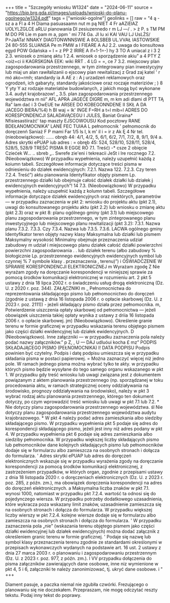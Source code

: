 +++
title = "Szczegóły wniosku W1324"
date = "2024-06-11"
source = "https://bip.brg.gda.pl/images/uploads/wnioski-do-planu-ogolnego/w1324.pdf"
tags = ["wnioski-ogolne"]
geolinks = []
raw = "4 ą - sz a a Fl a 4 H Diama paśuasaamn nut m pą NIET 4 Fr aAZiElAZ UOLYLZGLCE aRLU pianowania DI zesiuzennedo r m LJ —/ . > ż P. s TM PM M DO PR Lie m pam m a, ppm ' mi 774 Ga. JI lu xi KAI VAU LJ UsLŻS/ P>JaATa! NNAKY DIAGTONWNNSWIE A 8OLSBEB UL.VVAŁ IASTOWSKIE 24 80-555 SLUANSA Pe m PMW a I FIEARE A  AJ 2.2. uwaga do konsultowa egyd POW Gdańska = l = z PP 2 IRIRE A if=1-1=-) hy 3 TO A uniacal z i 3 2  2.3. wniosek o zmianę aktu 1 2.4. wniosek o sporządzenie akiu” a 4 PTY Z <oiż=ci ii KAGRSKGNA EEK: wiki RRT . 4 LG = =, ce 7 3.2. miejscowy plan zagospodarowania przestrzennego, w tym zintegrowany pian inwestycyjny lub miaj un alan rawiłalizanii o ejscowy pian rewitalizacj z Grad zaj katel ' r mó  ako=rmh; standardy ia A AE z : A j urzadzeń reklamowych oraz ogrodzeń, ich gabaryty, standardy jakościowe oraz roczaje materiziów ; ) 8 Y yty Y  az rodzaje materiatów budowlanych, z jakich mogą być wykonane  3.4. audyt krajobrazow! _ 3.5. plan zagospodarowania przestrzennego województwa m nii” AFL APRA JAGECE DIGRE m, m km adi dlami dl PTT TĄ Ra” lam dać i 3 OwEUE tw ARSEE DO KOBEGONNDENE II SKŁ A DA JACEGO BIERA/%4) h BI waj = lk' INGE F=RH  a t=l mib=l  ADRES DO KORESPONDENCJI SALADAVĄCEGU I JULES, Baniat Graina* Nfisiesastiirażć' tap maszty EJSCOWOUSU Kod pocztowy RANE BDEŁANOMOCNIKA” LANE FEC TUIAA L pełnomocnik ' pełnomocnik do doręczenń Saniaż  F P mami Far 1/5 ls I, k m' il i  = ir z Ak Ę 4 Nr tel. (nieobowiązkowo): ...... obręb 44: 4/1, 4/2, 5, 6/1, 6/2, 7/1, 7/2, 8, 9/1, 9/4 a. Adres skrytki ePUAP iub adres : = obręb 45: 524, 528/10, 528/11, 528/4, 528/5, 528/9 TREŚĆ PISMA R EGGE RÓ 7.1. Treść) -* csze 2 obięcie Cziećek W... .. sbreb „.. Swrefe zie'eni i tekreacii JeSt i Ire rocznego 7.2. (Nieobowiązkowo) W przypadku wypełnienia, należy uzupełnić każdą z koiumn tabeli. Szczegółowe informacje dotyczące treści pisma w odniesieniu do działek ewidencyjnych: 7.2.1. Nazwa 122. 7.2.3. Czy teren 7.2.4. Treść”)  aktu pianowania Identyfikator objęty pismem Lp.  przestrzennego działki lub obejmuje całość   działek działki lub działek j ewidencyjnych ewidencyjnych”! 14 7.3. (Nieobowiązkowo) W przypadku wypełnienia, należy uzupełnić każdą z kolumn tabeli. Szczegółowe informacje dotyczące działek ewidencyjnych oraz niektórych, parametrów — w przypadku zaznaczenia w pkt 2: wniosku do projektu aktu (pkt 2.1), uwagi do konsultowanego projektu aktu (pkt 2.2) lub wniosku o zmianę aktu (pkt 2.3) oraz w pkt 8: planu ogólnego gminy (pkt 3.1) lub miejscowego planu zagospodarowania przestrzennego, w tym zintegrowanego planu inwestycyjnego lub miejscowego planu rewitalizacji (pkt 3.2): 7.3.1. Nazwa planu 7.3.2. 7.3.3. Czy 7.3.4. Nazwa lub 7.3.5. 7.3.6. LACWA ogólnego gminy Identyfikator teren objęty nazwy klasy Maksymalna  lub działki lub pismem Maksymalny wysokość Minimalny  obejmuje przeznaczenia udział zabudowy m udział i  miejscowego planu działek  całość działki powierzchni powierzchni  zagospodarowania .  . lub działek terenu (ałbo zabudowy % biołogicznie  Lp. przestrzennego ewidencyjnych  ewidencyjnych symbol lub czynnej %   7 symbole klasy .  przeznaczenia  , terenu)”) i OŚWIADCZENIE W SPRAWIE KORESPONDENCJI ELEKTRONICZNEJ m Wyrażam zgodę Z Nie wyrażam zgody na doręczanie korespondencji w niniejszej sprawie za pomocą środków komunikacji elektronicznej w rozumieniu art. 2 pkt 5 ustawy z dnia 18 lipca 2002 r. o świadczeniu usług drogą elektroniczną (Dz. U. z 2020 r. poz. 344). ZAŁĄCZNIKI m _ Pełnomocnictwa do reprezentowania składającego pismo lub pełnomocnictwo do doręczeń (zgodnie z ustawą z dnia 16 listopada 2006 r. o opłacie skarbowej (Dz. U. z 2023 r. poz. 2111)) - jeżeli składający pismo działa przez pełnomocnika. m, Potwierdzenie uiszczenia opłaty skarbowej od pełnomocnictwa — jeżeli obowiązek uiszczenia takiej opłaty wynika z ustawy z driia 16 listopada 2006 r. o opłacie skarbowej. jm) (Nieobowiązkowo). Określenie granie terenu w formie graficznej w przypadku wskazania terenu objętego pismem jako części działki ewidencyjnej lub działek ewidencyjnych. D (Nieobowiązkowo). Inne załączniki — w przypadku zaznaczenia pola należy podać nazwy załączników.” p Z, , U —  DAJ udluóui  kocha £ mz” PODPIS SKŁADAJĄCEGO PISMO (PEŁNOMOCNIKA) I! DATA PODPISU Podpis powinien być czytelny. Podpis i datę podpisu umieszcza się w przypadku składania pisma w postaci papierowej. = Można zaznaczyć więcej niż jedno pole. W ramach jednego pisma można wybrać tylko te akty. w przypadku których pismo będzie wysyłane do tego samego organu wskazanego w pkt 1. W przypadku gdy treść wniosku lub uwagi związana jest z dokumentem powiązanym z aktem planowania przestrzennego (np. sporządzanej w toku procedowania aktu, w ramach strategicznej oceny oddziaływania na środowisko, prognozy oddziaływania na środowisko), należy w pkt 3 wybrać rodzaj aktu planowania przestrzennego, którego ten dokument dotyczy, po czym wprowadzić treść wniosku lub uwagi w pkt 7.1 lub 7.2. * Nie dotyczy planu zagospodarowania przestrzennego województwa. śl Nie dotyczy planu zagospodarowania przestrzennego województwa  audytu krajobrazowego. * W pkt 4 należy podać adres zamieszkania albo siedziby składającego pismo. W przypadku wypełnienia pkt 5 podaje się adres do korespondencji składającego pismo, jeżeli jest inny niż adres podany w pkt 4. W przypadku wypełnienia pkt 6 podaje się adres zamieszkania albo siedziby pełnomocnika. W przypadku większej liczby składających pismo lub pełnomocników dane kolejnych składających pismo lub pełnomocników dodaje się w formularzu albo zamieszcza na osobnych stronach i dołącza do formularza. ' Adres skrytki ePUAP lub adres do doręczeń elektronicznych wskazuje się w przypadku wyrażenia zgody na doręczanie korespondencji za pomocą środków komunikacji elektronicznej, z zastrzeżeniem przypadków, w których organ, zgodnie z przepisami ustawy z dnia 18 listopada 2020 r. o doręczeniach elektronicznych (Dz. U. z 2023 r. poz. 285, z późn. zm.), ma obowiązek doręczenia korespondencji na adres do doręczeń elektronicznych. a Maksymalna liczba znaków w pkt 7.1. wynosi 1000, natomiast w przypadku pkt 7.2.4. wartość ta odnosi się do pojedynczego wiersza. W przypadku potrzeby dodatkowego uzasadnienia, które wykracza poza wskazany limit znaków, uzasadnienie zamieszcza się na osobnych stronach i dołącza do formularza. W przypadku większej liczby wierszy w pkt 7.2.4. kolejne wiersze dodaje się w formularzu albo zamieszcza na osobnych stronach i dołącza do formularza. ' W przypadku zaznaczenia pola „nie” (wskazania terenu objętego pismem jako części działki ewidencyjnej lub działek ewidencyjnych) można dodać załącznik z określeniem granic terenu w formie graficznej. ' Podaje się nazwę lub symbol klasy przeznaczenia terenu zgodnie ze standardami określonymi w przepisach wykonawczych wydanych na podstawie art. 16 ust. 2 ustawy z dnia 27 marca 2003 r. o planowaniu i zagospodarowaniu przestrzennym (Dz. U. z 2023 r. poz. 977, z późn. zm.). l VV przypadku dołączenia do pisma załączników zawierających dane osobowe, inne niz wymienione w pkt 4, 5 i 6, załączniki te należy zanonimizować, tj. ukryć dane osobowe. i "
+++

Diament pasuje, a paczka niemal nie zgubiła czwórki. Frezującego o planowaniu się nie doczekałem.
Przepraszam, nie mogę odczytać reszty tekstu. Podaj inny tekst do poprawy.


